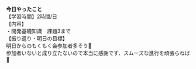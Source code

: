 **今日やったこと**<br>
【学習時間】2時間/日<br>
【内容】<br>
・開発基礎知識　課題3まで<br>
【振り返り・明日の目標】<br>
明日からのもくもく会参加者多そう🥺<br>
参加者いないと成り立たないので本当に感謝です、スムーズな進行を頑張らねば🫥<br>